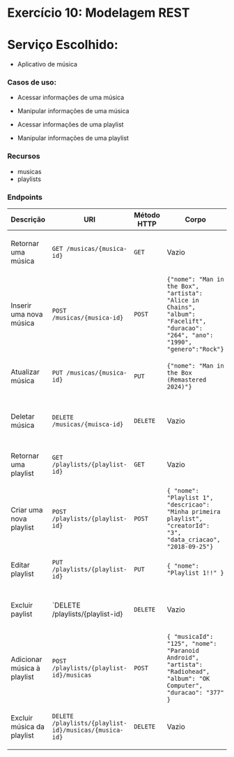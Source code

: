 # Exercício 10: Modelagem REST

# Serviço Escolhido:

* Aplicativo de música

### Casos de uso:

- Acessar informações de uma música

- Manipular informações de uma música

- Acessar informações de uma playlist

- Manipular informações de uma playlist


### Recursos

- musicas
- playlists

### Endpoints

| Descrição | URI | Método HTTP | Corpo | Resposta Esperada | Erros esperados |
| --- | --- | --- | --- | --- | --- |
| Retornar uma música | `GET /musicas/{musica-id}` | `GET` | Vazio | `200 OK` | `404 Not Found` - música não foi encontrada. | 
| Inserir uma nova música | `POST /musicas/{musica-id}` | `POST` | `{"nome": "Man in the Box", "artista": "Alice in Chains", "album": "Facelift", "duracao": "264", "ano": "1990", "genero":"Rock"}` | `201 Created` | `404 Not Found - música não foi encontrada.` |
| Atualizar música | `PUT /musicas/{musica-id}` | `PUT` | `{"nome": "Man in the Box (Remastered 2024)"}` | `200 OK` | `404 Not Found` - música não foi encontrada.
| Deletar música | `DELETE /musicas/{muisca-id}` | `DELETE` | Vazio | `200 OK` | `404 Not Found` - música não foi encontrada. |
| Retornar uma playlist | `GET /playlists/{playlist-id}` | `GET` | Vazio | `200 OK` | `404 Not Found` playlist não foi encontrada. |
| Criar uma nova playlist | `POST /playlists/{playlist-id}` | `POST` | `{ "nome": "Playlist 1", "descricao": "Minha primeira playlist", "creatorId": "3", "data_criacao", "2018-09-25"}` | `201 Created` | `404 Not Found` - playlist não foi encontrada
| Editar playlist | `PUT /playlists/{playlist-id}` | `PUT` | `{ "nome": "Playlist 1!!" }` | `200 OK` | `404 Not Found` - playlist não encontrada. |
| Excluir paylist | `DELETE /playlists/{playlist-id} | `DELETE` | Vazio | `200 OK` | `404 Not Found` - playlist não foi encontrada. |
| Adicionar música à playlist | `POST /playlists/{playlist-id}/musicas` | `POST` | `{ "musicaId": "125", "nome": "Paranoid Android", "artista": "Radiohead", "album": "OK Computer", "duracao": "377" }` | `201 Created` | `404 Not Found` - playlist não encontrada |
| Excluir música da playlist | `DELETE /playlists/{playlist-id}/musicas/{musica-id}` | `DELETE` | Vazio | `200 OK` | `404 Not Found` - playlist ou música não encontrada |
